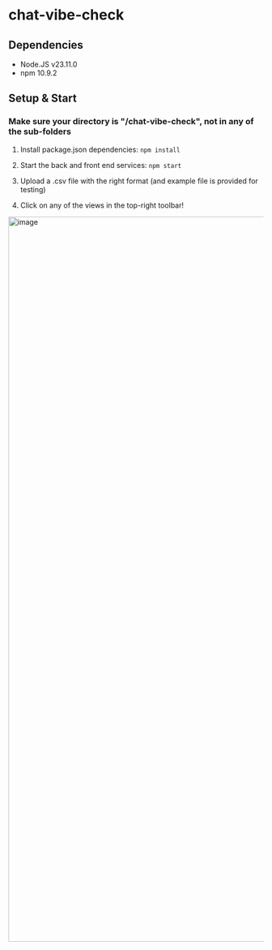 # chat-vibe-check

## Dependencies
- Node.JS v23.11.0
- npm 10.9.2


## Setup & Start
### Make sure your directory is "/chat-vibe-check", not in any of the sub-folders
1. Install package.json dependencies: `npm install`

2. Start the back and front end services: `npm start`

3. Upload a .csv file with the right format (and example file is provided for testing)

4. Click on any of the views in the top-right toolbar!

<img width="1430" alt="image" src="https://github.com/user-attachments/assets/afe6e901-887d-48ab-8746-45b5d202a0ec" />

